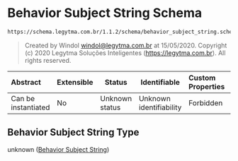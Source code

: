 # Behavior Subject String Schema

```txt
https://schema.legytma.com.br/1.1.2/schema/behavior_subject_string.schema.json
```




> Created by Windol [windol@legytma.com.br](mailto:windol@legytma.com.br) at 15/05/2020.
> Copyright (c) 2020 Legytma Soluções Inteligentes (<https://legytma.com.br>). All rights reserved.
>

| Abstract            | Extensible | Status         | Identifiable            | Custom Properties | Additional Properties | Access Restrictions | Defined In                                                                                                  |
| :------------------ | ---------- | -------------- | ----------------------- | :---------------- | --------------------- | ------------------- | ----------------------------------------------------------------------------------------------------------- |
| Can be instantiated | No         | Unknown status | Unknown identifiability | Forbidden         | Allowed               | none                | [behavior_subject_string.schema.json](../schema/behavior_subject_string.schema.json) |

## Behavior Subject String Type

unknown ([Behavior Subject String](behavior_subject_string.md))
